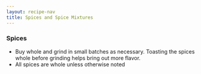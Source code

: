 ```yaml
---
layout: recipe-nav
title: Spices and Spice Mixtures
---
```


### Spices
- Buy whole and grind in small batches as necessary. Toasting the spices whole
before grinding helps bring out more flavor.
- All spices are whole unless otherwise noted

